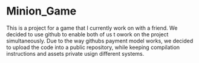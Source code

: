 # Minion_Game

This is a project for a game that I currently work on with a friend. We decided to use github to enable both of us t owork on the project simultaneously. Due to the way githubs payment model works, we decided to upload the code into a public repository, while keeping compilation instructions and assets private usign different systems.
